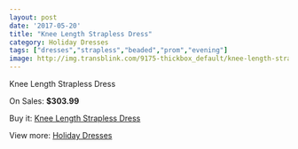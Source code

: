 ```yaml
---
layout: post
date: '2017-05-20'
title: "Knee Length Strapless Dress"
category: Holiday Dresses
tags: ["dresses","strapless","beaded","prom","evening"]
image: http://img.transblink.com/9175-thickbox_default/knee-length-strapless-dress.jpg
---
```

Knee Length Strapless Dress

On Sales: **$303.99**
<a href="https://www.transblink.com/en/holiday-dresses/2999-knee-length-strapless-dress.html"><amp-img layout="responsive" width="600" height="600" src="//img.transblink.com/9175-thickbox_default/knee-length-strapless-dress.jpg" alt="Knee Length Strapless Dress 0" /></a>
<a href="https://www.transblink.com/en/holiday-dresses/2999-knee-length-strapless-dress.html"><amp-img layout="responsive" width="600" height="600" src="//img.transblink.com/9177-thickbox_default/knee-length-strapless-dress.jpg" alt="Knee Length Strapless Dress 1" /></a>
<a href="https://www.transblink.com/en/holiday-dresses/2999-knee-length-strapless-dress.html"><amp-img layout="responsive" width="600" height="600" src="//img.transblink.com/9176-thickbox_default/knee-length-strapless-dress.jpg" alt="Knee Length Strapless Dress 2" /></a>

Buy it: [Knee Length Strapless Dress](https://www.transblink.com/en/holiday-dresses/2999-knee-length-strapless-dress.html "Knee Length Strapless Dress")

View more: [Holiday Dresses](https://www.transblink.com/en/8-holiday-dresses "Holiday Dresses")